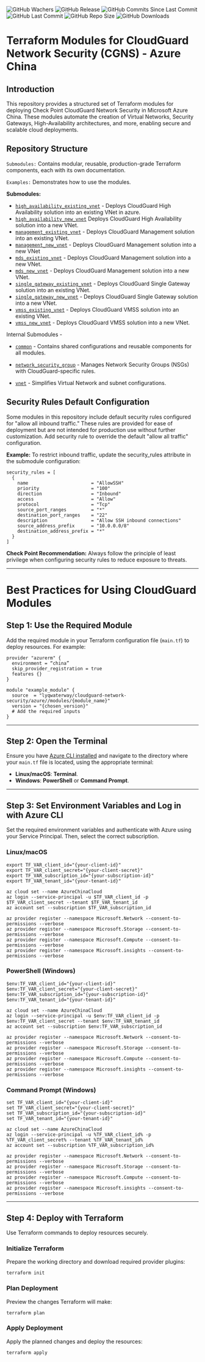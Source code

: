 ![GitHub Wachers](https://img.shields.io/github/watchers/lyqwaterway/terraform-azure-cloudguard-network-security)
![GitHub Release](https://img.shields.io/github/v/release/lyqwaterway/terraform-azure-cloudguard-network-security)
![GitHub Commits Since Last Commit](https://img.shields.io/github/commits-since/lyqwaterway/terraform-azure-cloudguard-network-security/latest/master)
![GitHub Last Commit](https://img.shields.io/github/last-commit/lyqwaterway/terraform-azure-cloudguard-network-security/master)
![GitHub Repo Size](https://img.shields.io/github/repo-size/lyqwaterway/terraform-azure-cloudguard-network-security)
![GitHub Downloads](https://img.shields.io/github/downloads/lyqwaterway/terraform-azure-cloudguard-network-security/total)

# Terraform Modules for CloudGuard Network Security (CGNS) - Azure China


## Introduction
This repository provides a structured set of Terraform modules for deploying Check Point CloudGuard Network Security in Microsoft Azure China. These modules automate the creation of Virtual Networks, Security Gateways, High-Availability architectures, and more, enabling secure and scalable cloud deployments.

## Repository Structure
`Submodules:` Contains modular, reusable, production-grade Terraform components, each with its own documentation.

`Examples:` Demonstrates how to use the modules.

 
**Submodules:**
* [`high_availability_existing_vnet`](https://registry.terraform.io/modules/lyqwaterway/cloudguard-network-security/azure/latest/submodules/high_availability_existing_vnet) - Deploys CloudGuard High Availability solution into an existing VNet in azure.
* [`high_availability_new_vnet`](https://registry.terraform.io/modules/lyqwaterway/cloudguard-network-security/azure/latest/submodules/high_availability_new_vnet) Deploys CloudGuard High Availability solution into a new VNet.
* [`management_existing_vnet`](https://registry.terraform.io/modules/lyqwaterway/cloudguard-network-security/azure/latest/submodules/management_existing_vnet) - Deploys CloudGuard Management solution into an existing VNet.
* [`management_new_vnet`](https://registry.terraform.io/modules/lyqwaterway/cloudguard-network-security/azure/latest/submodules/management_new_vnet) - Deploys CloudGuard Management solution into a new VNet
* [`mds_existing_vnet`](https://registry.terraform.io/modules/lyqwaterway/cloudguard-network-security/azure/latest/submodules/mds_existing_vnet) - Deploys CloudGuard Management solution into a new VNet.
* [`mds_new_vnet`](https://registry.terraform.io/modules/lyqwaterway/cloudguard-network-security/azure/latest/submodules/mds_new_vnet) - Deploys CloudGuard Management solution into a new VNet.
* [`single_gateway_existing_vnet`](https://registry.terraform.io/modules/lyqwaterway/cloudguard-network-security/azure/latest/submodules/single_gateway_existing_vnet) - Deploys CloudGuard Single Gateway solution into an existing VNet.
* [`single_gateway_new_vnet`](https://registry.terraform.io/modules/lyqwaterway/cloudguard-network-security/azure/latest/submodules/single_gateway_new_vnet) - Deploys CloudGuard Single Gateway solution into a new VNet.                   
* [`vmss_existing_vnet`](https://registry.terraform.io/modules/lyqwaterway/cloudguard-network-security/azure/latest/submodules/vmss_existing_vnet) - Deploys CloudGuard VMSS solution into an existing VNet.
* [`vmss_new_vnet`](https://registry.terraform.io/modules/lyqwaterway/cloudguard-network-security/azure/latest/submodules/vmss_new_vnet) - Deploys CloudGuard VMSS solution into a new VNet.

Internal Submodules - 

* [`common`](https://registry.terraform.io/modules/lyqwaterway/cloudguard-network-security/azure/latest/submodules/common) - Contains shared configurations and reusable components for all modules.

* [`network_security_group`](https://registry.terraform.io/modules/lyqwaterway/cloudguard-network-security/azure/latest/submodules/network_security_group) - Manages Network Security Groups (NSGs) with CloudGuard-specific rules.

- [`vnet`](https://registry.terraform.io/modules/lyqwaterway/cloudguard-network-security/azure/latest/submodules/vnet) - Simplifies Virtual Network and subnet configurations.


## Security Rules Default Configuration
Some modules in this repository include default security rules configured for "allow all inbound traffic." These rules are provided for ease of deployment but are not intended for production use without further customization. Add security rule to override the default "allow all traffic" configuration.

**Example:** To restrict inbound traffic, update the security_rules attribute in the submodule configuration:
```hcl
security_rules = [
  {
    name                       = "AllowSSH"
    priority                   = "100"
    direction                  = "Inbound"
    access                     = "Allow"
    protocol                   = "Tcp"
    source_port_ranges         = "*"
    destination_port_ranges    = "22"
    description                = "Allow SSH inbound connections"
    source_address_prefix      = "10.0.0.0/8"
    destination_address_prefix = "*"
  }
]
```

**Check Point Recommendation:** Always follow the principle of least privilege when configuring security rules to reduce exposure to threats.

***

# Best Practices for Using CloudGuard Modules

## Step 1: Use the Required Module
Add the required module in your Terraform configuration file (`main.tf`) to deploy resources. For example:

```hcl
provider "azurerm" {
  environment = “china”
  skip_provider_registration = true
  features {}
}

module "example_module" {
  source  = "lyqwaterway/cloudguard-network-security/azure//modules/{module_name}"
  version = "{chosen_version}"
  # Add the required inputs
}
```
---

## Step 2: Open the Terminal
Ensure you have [Azure CLI installed](https://learn.microsoft.com/en-us/cli/azure/install-azure-cli) and navigate to the directory where your `main.tf` file is located, using the appropriate terminal: 

- **Linux/macOS**: **Terminal**.
- **Windows**: **PowerShell** or **Command Prompt**.

---

## Step 3: Set Environment Variables and Log in with Azure CLI
Set the required environment variables and authenticate with Azure using your Service Principal. Then, select the correct subscription.

### Linux/macOS
```hcl
export TF_VAR_client_id="{your-client-id}"
export TF_VAR_client_secret="{your-client-secret}"
export TF_VAR_subscription_id="{your-subscription-id}"
export TF_VAR_tenant_id="{your-tenant-id}"

az cloud set --name AzureChinaCloud
az login --service-principal -u $TF_VAR_client_id -p $TF_VAR_client_secret --tenant $TF_VAR_tenant_id
az account set --subscription $TF_VAR_subscription_id

az provider register --namespace Microsoft.Network --consent-to-permissions --verbose
az provider register --namespace Microsoft.Storage --consent-to-permissions --verbose
az provider register --namespace Microsoft.Compute --consent-to-permissions --verbose
az provider register --namespace Microsoft.insights --consent-to-permissions --verbose
```
### PowerShell (Windows)
```hcl
$env:TF_VAR_client_id="{your-client-id}"
$env:TF_VAR_client_secret="{your-client-secret}"
$env:TF_VAR_subscription_id="{your-subscription-id}"
$env:TF_VAR_tenant_id="{your-tenant-id}"

az cloud set --name AzureChinaCloud
az login --service-principal -u $env:TF_VAR_client_id -p $env:TF_VAR_client_secret --tenant $env:TF_VAR_tenant_id
az account set --subscription $env:TF_VAR_subscription_id

az provider register --namespace Microsoft.Network --consent-to-permissions --verbose
az provider register --namespace Microsoft.Storage --consent-to-permissions --verbose
az provider register --namespace Microsoft.Compute --consent-to-permissions --verbose
az provider register --namespace Microsoft.insights --consent-to-permissions --verbose
```
### Command Prompt (Windows)
```hcl
set TF_VAR_client_id="{your-client-id}"
set TF_VAR_client_secret="{your-client-secret}"
set TF_VAR_subscription_id="{your-subscription-id}"
set TF_VAR_tenant_id="{your-tenant-id}"

az cloud set --name AzureChinaCloud
az login --service-principal -u %TF_VAR_client_id% -p %TF_VAR_client_secret% --tenant %TF_VAR_tenant_id%
az account set --subscription %TF_VAR_subscription_id%

az provider register --namespace Microsoft.Network --consent-to-permissions --verbose
az provider register --namespace Microsoft.Storage --consent-to-permissions --verbose
az provider register --namespace Microsoft.Compute --consent-to-permissions --verbose
az provider register --namespace Microsoft.insights --consent-to-permissions --verbose
```
---


## Step 4: Deploy with Terraform
Use Terraform commands to deploy resources securely.

### Initialize Terraform
Prepare the working directory and download required provider plugins:
```hcl
terraform init
```

### Plan Deployment
Preview the changes Terraform will make:
```hcl
terraform plan
```
### Apply Deployment
Apply the planned changes and deploy the resources:
```hcl
terraform apply
```

